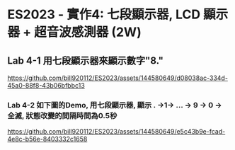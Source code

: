 # ES2023 - 實作4: 七段顯示器, LCD 顯示器 + 超音波感測器 (2W)

## Lab 4-1 用七段顯示器來顯示數字"8."

https://github.com/bill920112/ES2023/assets/144580649/d08038ac-334d-45a0-88f8-43b06bfbbc13

### Lab 4-2 如下圖的Demo, 用七段顯示器, 顯示 . →1→ ... → 9 → 0 → 全滅, 狀態改變的間隔時間為0.5秒

https://github.com/bill920112/ES2023/assets/144580649/e5c43b9e-fcad-4e8c-b56e-8403332c1658
